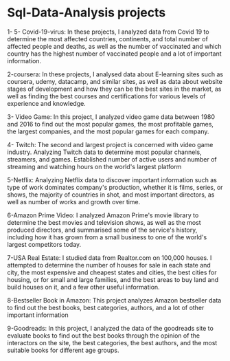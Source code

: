 # Sql-Data-Analysis projects

1- 5-	Covid-19-virus: In these projects, I analyzed data from Covid 19 to determine the most affected countries, continents, and total number of affected people and deaths, as well as the number of vaccinated and which country has the highest number of vaccinated people and a lot of important information.
<br />

2-coursera: In these projects, I analysed data about E-learning sites such as coursera, udemy, datacamp, and similar sites, as well as data about website stages of development and how they can be the best sites in the market, as well as finding the best courses and certifications for various levels of experience and knowledge.
<br />

3- Video Game: In this project, I analyzed video game data between 1980 and 2016 to find out the most popular games, the most profitable games, the largest companies, and the most popular games for each company.
<br />

4- Twitch:
The second and largest project is concerned with video game industry. 
Analyzing Twitch data to determine most popular channels, streamers, and games. Established number of active users and number of streaming and watching hours on the world's largest platform
<br />

5-Netflix: Analyzing Netflix data to discover important information such as type of work dominates company's production, whether it is films, series, or shows, the majority of countries in shot, and most important directors, as well as number of works and growth over time.
<br />

6-Amazon Prime Video: I analyzed Amazon Prime's movie library to determine the best movies and television shows, as well as the most produced directors, and summarised some of the service's history, including how it has grown from a small business to one of the world's largest competitors today.
<br />

7-USA Real Estate: I studied data from Realtor.com on 100,000 houses. I attempted to determine the number of houses for sale in each state and city, the most expensive and cheapest states and cities, the best cities for housing, or for small and large families, and the best areas to buy land and build houses on it, and a few other useful information.
<br />

8-Bestseller Book in Amazon: This project analyzes Amazon bestseller data to find out the best books, best categories, authors, and a lot of other important information
<br />

9-Goodreads: In this project, I analyzed the data of the goodreads site to evaluate books to find out the best books through the opinion of the interactors on the site, the best categories, the best authors, and the most suitable books for different age groups.
<br />



